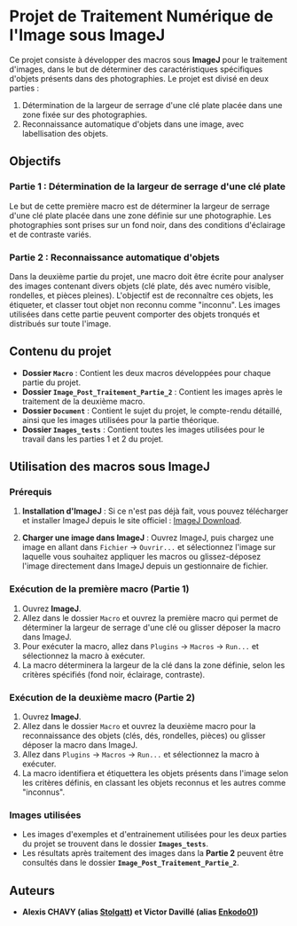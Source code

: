 # Projet de Traitement Numérique de l'Image sous ImageJ

Ce projet consiste à développer des macros sous **ImageJ** pour le traitement d'images, dans le but de déterminer des caractéristiques spécifiques d'objets présents dans des photographies. Le projet est divisé en deux parties : 

1. Détermination de la largeur de serrage d'une clé plate placée dans une zone fixée sur des photographies.
2. Reconnaissance automatique d'objets dans une image, avec labellisation des objets.

## Objectifs

### Partie 1 : Détermination de la largeur de serrage d'une clé plate

Le but de cette première macro est de déterminer la largeur de serrage d'une clé plate placée dans une zone définie sur une photographie. Les photographies sont prises sur un fond noir, dans des conditions d'éclairage et de contraste variés.

### Partie 2 : Reconnaissance automatique d'objets

Dans la deuxième partie du projet, une macro doit être écrite pour analyser des images contenant divers objets (clé plate, dés avec numéro visible, rondelles, et pièces pleines). L'objectif est de reconnaître ces objets, les étiqueter, et classer tout objet non reconnu comme "inconnu". Les images utilisées dans cette partie peuvent comporter des objets tronqués et distribués sur toute l'image.

## Contenu du projet

- **Dossier `Macro`** : Contient les deux macros développées pour chaque partie du projet.
- **Dossier `Image_Post_Traitement_Partie_2`** : Contient les images après le traitement de la deuxième macro.
- **Dossier `Document`** : Contient le sujet du projet, le compte-rendu détaillé, ainsi que les images utilisées pour la partie théorique.
- **Dossier `Images_tests`** : Contient toutes les images utilisées pour le travail dans les parties 1 et 2 du projet.

## Utilisation des macros sous ImageJ

### Prérequis

1. **Installation d'ImageJ** : Si ce n'est pas déjà fait, vous pouvez télécharger et installer ImageJ depuis le site officiel : [ImageJ Download](https://imagej.nih.gov/ij/download.html).

2. **Charger une image dans ImageJ** : Ouvrez ImageJ, puis chargez une image en allant dans `Fichier` -> `Ouvrir...` et sélectionnez l'image sur laquelle vous souhaitez appliquer les macros ou glissez-déposez l'image directement dans ImageJ depuis un gestionnaire de fichier.

### Exécution de la première macro (Partie 1)

1. Ouvrez **ImageJ**.
2. Allez dans le dossier `Macro` et ouvrez la première macro qui permet de déterminer la largeur de serrage d'une clé ou glisser déposer la macro dans ImageJ.
3. Pour exécuter la macro, allez dans `Plugins` -> `Macros` -> `Run...` et sélectionnez la macro à exécuter.
4. La macro déterminera la largeur de la clé dans la zone définie, selon les critères spécifiés (fond noir, éclairage, contraste).

### Exécution de la deuxième macro (Partie 2)

1. Ouvrez **ImageJ**.
2. Allez dans le dossier `Macro` et ouvrez la deuxième macro pour la reconnaissance des objets (clés, dés, rondelles, pièces) ou glisser déposer la macro dans ImageJ.
3. Allez dans `Plugins` -> `Macros` -> `Run...` et sélectionnez la macro à exécuter.
4. La macro identifiera et étiquettera les objets présents dans l'image selon les critères définis, en classant les objets reconnus et les autres comme "inconnus".

### Images utilisées

- Les images d'exemples et d'entrainement utilisées pour les deux parties du projet se trouvent dans le dossier **`Images_tests`**.
- Les résultats après traitement des images dans la **Partie 2** peuvent être consultés dans le dossier **`Image_Post_Traitement_Partie_2`**.


## Auteurs

- **Alexis CHAVY (alias [Stolgatt](https://github.com/Stolgatt)) et Victor Davillé (alias [Enkodo01](https://github.com/Enkodo01))**



